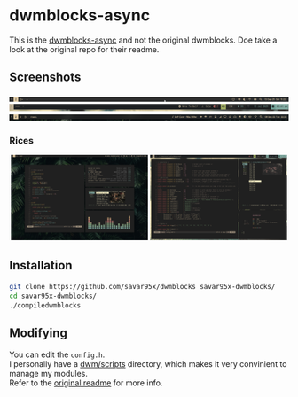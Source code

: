 # dwmblocks-async
This is the [dwmblocks-async](https://github.com/UtkarshVerma/dwmblocks-async) and not the original dwmblocks. Doe take a look at the original repo for their readme.  

## Screenshots
<img src=.assets/bar1.png />
<img src=.assets/bar2.png />
<img src=.assets/bar3.png />

### Rices
<div align=center>
<img width=49% src=.assets/1.png />
<img width=49% src=.assets/sky.png />
</div>

## Installation
```bash
git clone https://github.com/savar95x/dwmblocks savar95x-dwmblocks/
cd savar95x-dwmblocks/
./compiledwmblocks
```

## Modifying
You can edit the `config.h`.  
I personally have a [dwm/scripts](https://github.com/savar95x/dotfiles/tree/main/scripts/.config/dwm/scripts) directory, which makes it very convinient to manage my modules.  
Refer to the [original readme](https://github.com/UtkarshVerma/dwmblocks-async) for more info.  
